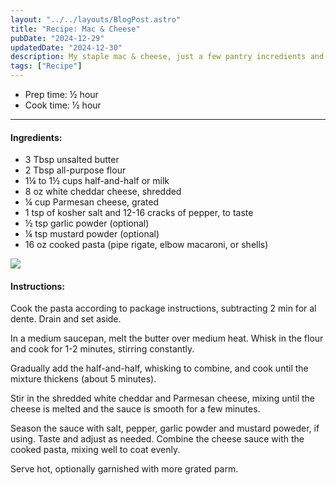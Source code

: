 ```yaml
---
layout: "../../layouts/BlogPost.astro"
title: "Recipe: Mac & Cheese"
pubDate: "2024-12-29"
updatedDate: "2024-12-30"
description: My staple mac & cheese, just a few pantry incredients and a lot of comfort.
tags: ["Recipe"]
---
```


<ul class="recipe-meta">
    <li>Prep time: ½ hour</li>
    <li>Cook time: ½ hour</li>
</ul>

---

<h4>Ingredients:</h4>

<ul>
    <li itemProp="recipeIngredient">3 Tbsp unsalted butter</li>
    <li itemProp="recipeIngredient">2 Tbsp all-purpose flour</li>
    <li itemProp="recipeIngredient">1¼ to 1½ cups half-and-half or milk</li>
    <li itemProp="recipeIngredient">8 oz white cheddar cheese, shredded</li>
    <li itemProp="recipeIngredient">¼ cup Parmesan cheese, grated</li>
    <li itemProp="recipeIngredient">1 tsp of kosher salt and 12-16 cracks of pepper, to taste</li>
    <li itemProp="recipeIngredient">½ tsp garlic powder (optional)</li>
    <li itemProp="recipeIngredient">¼ tsp mustard powder (optional)</li>
    <li itemProp="recipeIngredient">16 oz cooked pasta (pipe rigate, elbow macaroni, or shells)</li>
</ul>

![](/images/blog/2024-12-29-mac-and-cheese/prep.jpg)

<h4>Instructions:</h4>

<p itemProp="recipeInstruction">Cook the pasta according to package instructions, subtracting 2 min for al dente. Drain and set aside.</p>
<p itemProp="recipeInstruction">In a medium saucepan, melt the butter over medium heat. Whisk in the flour and cook for 1-2 minutes, stirring constantly.</p>
<p itemProp="recipeInstruction">Gradually add the half-and-half, whisking to combine, and cook until the mixture thickens (about 5 minutes).</p>
<p itemProp="recipeInstruction">Stir in the shredded white cheddar and Parmesan cheese, mixing until the cheese is melted and the sauce is smooth for a few minutes.</p>
<p itemProp="recipeInstruction">Season the sauce with salt, pepper, garlic powder and mustard poweder, if using. Taste and adjust as needed. Combine the cheese sauce with the cooked pasta, mixing well to coat evenly.</p>
<p itemProp="recipeInstruction">Serve hot, optionally garnished with more grated parm.</p>
